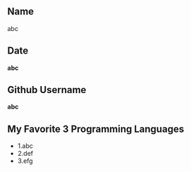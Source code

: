 Name
----
abc

Date
----
__abc__

Github Username
---------------
**abc**

My Favorite 3 Programming Languages
------------------------------------
* 1.abc
* 2.def
* 3.efg
